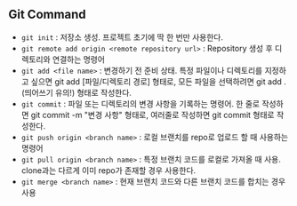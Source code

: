 ## Git Command

- `git init` : 저장소 생성. 프로젝트 초기에 딱 한 번만 사용한다.
- `git remote add origin <remote repository url>` : Repository 생성 후 디렉토리와 연결하는 명령어
- `git add <file name>` : 변경하기 전 준비 상태. 특정 파일이나 디렉토리를 지정하고 싶으면 git add [파일/디렉토리 경로] 형태로, 모든 파일을 선택하려면 git add . (띄어쓰기 유의!) 형태로 작성한다.
- `git commit` : 파일 또는 디렉토리의 변경 사항을 기록하는 명령어. 한 줄로 작성하면 git commit -m "변경 사항" 형태로, 여러줄로 작성하면 git commit 형태로 작성한다.
- `git push origin <branch name>` : 로컬 브랜치를 repo로 업로드 할 때 사용하는 명령어
- `git pull origin <branch name>` : 특정 브랜치 코드를 로컬로 가져올 때 사용. clone과는 다르게 이미 repo가 존재할 경우 사용한다.
- `git merge <branch name>` : 현재 브랜치 코드와 다른 브랜치 코드를 합치는 경우 사용
